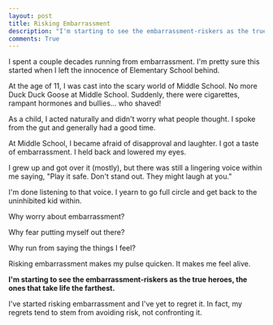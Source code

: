 ```yaml
---
layout: post
title: Risking Embarrassment
description: "I'm starting to see the embarrassment-riskers as the true heroes."
comments: True
---
```

I spent a couple decades running from embarrassment. I'm pretty sure this started when I left the innocence of Elementary School behind.

At the age of 11, I was cast into the scary world of Middle School.  No more Duck Duck Goose at Middle School. Suddenly, there were cigarettes, rampant hormones and bullies... who shaved!

As a child, I acted naturally and didn't worry what people thought. I spoke from the gut and generally had a good time.

At Middle School, I became afraid of disapproval and laughter. I got a taste of embarrassment.  I held back and lowered my eyes.

I grew up and got over it (mostly), but there was still a lingering voice within me saying, "Play it safe.  Don't stand out. They might laugh at you."

I'm done listening to that voice.  I yearn to go full circle and get back to the uninhibited kid within.

Why worry about embarrassment?

Why fear putting myself out there?

Why run from saying the things I feel?

Risking embarrassment makes my pulse quicken.  It makes me feel alive.

**I'm starting to see the embarrassment-riskers as the true heroes, the ones that take life the farthest.**

I've started risking embarrassment and I've yet to regret it. In fact, my regrets tend to stem from avoiding risk, not confronting it.
